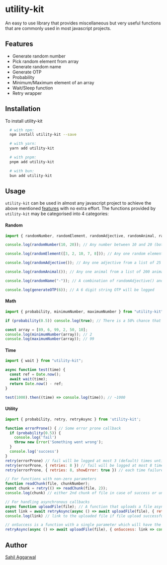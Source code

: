 # utility-kit

An easy to use library that provides miscellaneous but very useful functions that are commonly used in most javascript projects.

## Features

- Generate random number
- Pick random element from array
- Generate random name
- Generate OTP
- Probability
- Minimum/Maximum element of an array
- Wait/Sleep function
- Retry wrapper

## Installation

To install utility-kit

```bash
  # with npm:
  npm install utility-kit --save

  # with yarn:
  yarn add utility-kit

  # with pnpm:
  pnpm add utility-kit

  # with bun:
  bun add utility-kit
```

## Usage

`utility-kit` can be used in almost any javascript project to achieve the above mentioned [features](#Features) with no extra effort. The functions provided by `utility-kit` may be categorised into 4 categories:

#### Random

```javascript
import { randomNumber, randomElement, randomAdjective, randomAnimal, randomName, generateOTP } from "utility-kit";

console.log(randomNumber(10, 20)); // Any number between 10 and 20 (both numbers included) will be logged

console.log(randomElement([3, 2, 10, 7, 8])); // Any one random element of the array will be logged

console.log(randomAdjective()); // Any one adjective from a list of 25 adjective will be logged

console.log(randomAnimal()); // Any one animal from a list of 200 animals will be logged

console.log(randomName("-")); // A combination of randomAdjective() and randomAnimal() will be logged with a '-' separator in between. Default separator is ' '

console.log(generateOTP(6)); // A 6 digit string OTP will be logged
```

#### Math

```javascript
import { probability, minimumNumber, maximumNumber } from "utility-kit";

if (probability(0.5)) console.log(true); // There is a 50% chance that true will be logged

const array = [89, 6, 99, 2, 50, 10];
console.log(minimumNumber(array)); // 2
console.log(maximumNumber(array)); // 99
```

#### Time

```javascript
import { wait } from "utility-kit";

async function test(time) {
  const ref = Date.now();
  await wait(time);
  return Date.now() - ref;
}

test(1000).then((time) => console.log(time)); // ~1000
```

#### Utility

```javascript
import { probability, retry, retryAsync } from 'utility-kit';

function errorProne() { // Some error prone callback
  if (probability(0.5)) {
    console.log('fail')
    throw new Error('Something went wrong');
  }
  console.log('success')
}
retry(errorProne) // fail will be logged at most 3 (default) times until success is logged
retry(errorProne, { retries: 8 }) // fail will be logged at most 8 times until success is logged
retry(errorProne, { retries: 8, showError: true }) // each time failure occurs, the reason for failure will also be logged (here, Something went wrong)

// For functions with non-zero parameters
function readChunk(file, chunkNumber);
const chunk = retry(() => readChunk(file, 2));
console.log(chunk) // either 2nd chunk of file in case of success or undefined in case of failure

// For handling asynchronous callbacks
async function uploadFile(file); // A function that uploads a file asynchronously, resolving to the file link on success or rejecting on failure.
const link = await retryAsync(async () => await uploadFile(file), { retries: 4 })
console.log(link) // link to the uploaded file if file upload successful in any of the 5(1+4) tries or undefined in case of failure

// onSuccess is a function with a single parameter which will have the value that is returned by the callback function and will be invoked only in case on success. Available in both retry and retryAsync functions.
retryAsync(async () => await uploadFile(file), { onSuccess: link => console.log(link) }) // link to the uploaded file will be logged only in case of success.
```

## Author

[Sahil Aggarwal](https://www.github.com/SahilAggarwal2004)
